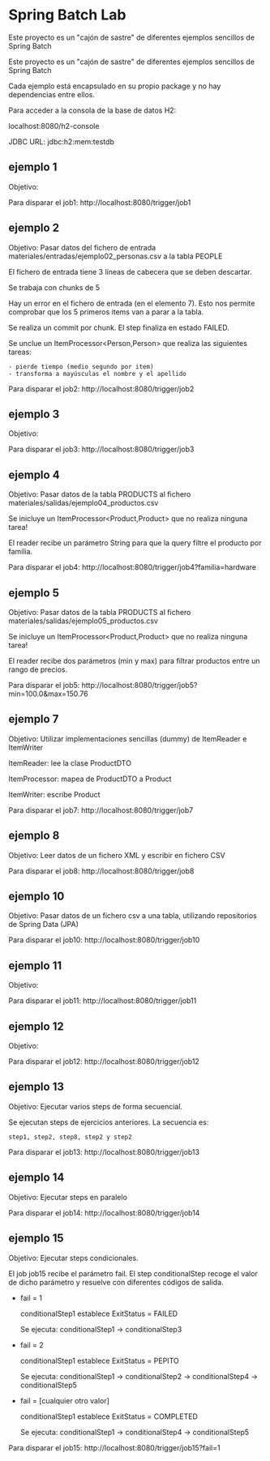 # Spring Batch Lab

Este proyecto es un "cajón de sastre" de diferentes ejemplos sencillos de Spring Batch

Este proyecto es un "cajón de sastre" de diferentes ejemplos sencillos de Spring Batch

Cada ejemplo está encapsulado en su propio package y no hay dependencias entre ellos.

Para acceder a la consola de la base de datos H2:

localhost:8080/h2-console

JDBC URL: jdbc:h2:mem:testdb

## ejemplo 1

Objetivo:


Para disparar el job1: http://localhost:8080/trigger/job1

## ejemplo 2

Objetivo: Pasar datos del fichero de entrada materiales/entradas/ejemplo02_personas.csv a la tabla PEOPLE

El fichero de entrada tiene 3 líneas de cabecera que se deben descartar.

Se trabaja con chunks de 5

Hay un error en el fichero de entrada (en el elemento 7). Esto nos permite comprobar que los 5 primeros items van a parar a la tabla.

Se realiza un commit por chunk. El step finaliza en estado FAILED.

Se unclue un ItemProcessor<Person,Person> que realiza las siguientes tareas:

	- pierde tiempo (medio segundo por item)
	- transforma a mayúsculas el nombre y el apellido
	
Para disparar el job2: http://localhost:8080/trigger/job2

## ejemplo 3

Objetivo:

Para disparar el job3: http://localhost:8080/trigger/job3

## ejemplo 4

Objetivo: Pasar datos de la tabla PRODUCTS al fichero materiales/salidas/ejemplo04_productos.csv

Se inicluye un ItemProcessor<Product,Product> que no realiza ninguna tarea!

El reader recibe un parámetro String para que la query filtre el producto por familia.

Para disparar el job4: http://localhost:8080/trigger/job4?familia=hardware

## ejemplo 5

Objetivo: Pasar datos de la tabla PRODUCTS al fichero materiales/salidas/ejemplo05_productos.csv

Se inicluye un ItemProcessor<Product,Product> que no realiza ninguna tarea!

El reader recibe dos parámetros (min y max) para filtrar productos entre un rango de precios.

Para disparar el job5: http://localhost:8080/trigger/job5?min=100.0&max=150.76

## ejemplo 7

Objetivo: Utilizar implementaciones sencillas (dummy) de ItemReader e ItemWriter

ItemReader: lee la clase ProductDTO

ItemProcessor: mapea de ProductDTO a Product

ItemWriter: escribe Product


Para disparar el job7: http://localhost:8080/trigger/job7

## ejemplo 8

Objetivo: Leer datos de un fichero XML y escribir en fichero CSV


Para disparar el job8: http://localhost:8080/trigger/job8


## ejemplo 10

Objetivo: Pasar datos de un fichero csv a una tabla, utilizando repositorios de Spring Data (JPA)

Para disparar el job10: http://localhost:8080/trigger/job10

## ejemplo 11

Objetivo:

Para disparar el job11: http://localhost:8080/trigger/job11

## ejemplo 12

Objetivo:

Para disparar el job12: http://localhost:8080/trigger/job12

## ejemplo 13

Objetivo: Ejecutar varios steps de forma secuencial.

Se ejecutan steps de ejercicios anteriores.
La secuencia es: 

	step1, step2, step8, step2 y step2	


Para disparar el job13: http://localhost:8080/trigger/job13

## ejemplo 14

Objetivo: Ejecutar steps en paralelo


Para disparar el job14: http://localhost:8080/trigger/job14

## ejemplo 15

Objetivo: Ejecutar steps condicionales.

El job job15 recibe el parámetro fail. El step conditionalStep recoge el valor de dicho parámetro y resuelve con diferentes códigos de salida.

- fail = 1

	conditionalStep1 establece ExitStatus = FAILED
	
	Se ejecuta: conditionalStep1 -> conditionalStep3

- fail = 2
	
	conditionalStep1 establece ExitStatus = PEPITO
	
	Se ejecuta: conditionalStep1 -> conditionalStep2 -> conditionalStep4 -> conditionalStep5

- fail = [cualquier otro valor]
	
	conditionalStep1 establece ExitStatus = COMPLETED
	
	Se ejecuta: conditionalStep1 -> conditionalStep4 -> conditionalStep5


Para disparar el job15: http://localhost:8080/trigger/job15?fail=1

